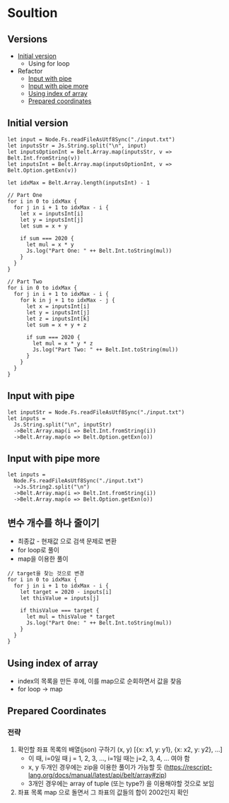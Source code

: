 # Soultion

## Versions

* [Initial version](#initial-version)
  * Using for loop
* Refactor
  * [Input with pipe](#input-with-pipe)
  * [Input with pipe more](#input-with-pipe-more)
  * [Using index of array](#using-index-of-array)
  * [Prepared coordinates](#prepared-coordinates)
## Initial version

```reasonml
let input = Node.Fs.readFileAsUtf8Sync("./input.txt")
let inputsStr = Js.String.split("\n", input)
let inputsOptionInt = Belt.Array.map(inputsStr, v => Belt.Int.fromString(v))
let inputsInt = Belt.Array.map(inputsOptionInt, v => Belt.Option.getExn(v))

let idxMax = Belt.Array.length(inputsInt) - 1

// Part One
for i in 0 to idxMax {
  for j in i + 1 to idxMax - i {
    let x = inputsInt[i]
    let y = inputsInt[j]
    let sum = x + y

    if sum === 2020 {
      let mul = x * y
      Js.log("Part One: " ++ Belt.Int.toString(mul))
    }
  }
}

// Part Two
for i in 0 to idxMax {
  for j in i + 1 to idxMax - i {
    for k in j + 1 to idxMax - j {
      let x = inputsInt[i]
      let y = inputsInt[j]
      let z = inputsInt[k]
      let sum = x + y + z

      if sum === 2020 {
        let mul = x * y * z
        Js.log("Part Two: " ++ Belt.Int.toString(mul))
      }
    }
  }
}

```

## Input with pipe

```reasonml
let inputStr = Node.Fs.readFileAsUtf8Sync("./input.txt")
let inputs =
  Js.String.split("\n", inputStr)
  ->Belt.Array.map(i => Belt.Int.fromString(i))
  ->Belt.Array.map(o => Belt.Option.getExn(o))
```

## Input with pipe more
```reasonml
let inputs =
  Node.Fs.readFileAsUtf8Sync("./input.txt")
  ->Js.String2.split("\n")
  ->Belt.Array.map(i => Belt.Int.fromString(i))
  ->Belt.Array.map(o => Belt.Option.getExn(o))
```

## 변수 개수를 하나 줄이기
* 최종값 - 현재값 으로 검색 문제로 변환
* for loop로 풀이
* map을 이용한 풀이

```reasonml
// target을 찾는 것으로 변경
for i in 0 to idxMax {
  for j in i + 1 to idxMax - i {
    let target = 2020 - inputs[i]
    let thisValue = inputs[j]

    if thisValue === target {
      let mul = thisValue * target
      Js.log("Part One: " ++ Belt.Int.toString(mul))
    }
  }
}
```

## Using index of array
* index의 목록을 만든 후에, 이를 map으로 순회하면서 값을 찾음
* for loop -> map

## Prepared Coordinates

### 전략
1. 확인할 좌표 목록의 배열(json) 구하기 (x, y) [{x: x1, y: y1}, {x: x2, y: y2}, ...]
    * 이 때, i=0일 때 j = 1, 2, 3, ..., i=1일 때는 j=2, 3, 4, ... 여야 함 
    * x, y 두개인 경우에는 zip을 이용한 풀이가 가능할 듯 (https://rescript-lang.org/docs/manual/latest/api/belt/array#zip)
    * 3개인 경우에는 array of tuple (또는 type?) 을 이용해야할 것으로 보임
2. 좌표 목록 map 으로 돌면서 그 좌표의 값들의 합이 2002인지 확인
